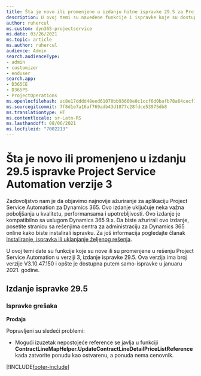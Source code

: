 ```yaml
---
title: Šta je novo ili promenjeno u izdanju hitne ispravke 29.5 za Project Service Automation verzije 3
description: U ovoj temi su navedene funkcije i ispravke koje su dostupne u izdanju hitne ispravke 29.5 za Project Service Automation verzije 3.
author: ruhercul
ms.custom: dyn365-projectservice
ms.date: 03/26/2021
ms.topic: article
ms.author: ruhercul
audience: Admin
search.audienceType:
- admin
- customizer
- enduser
search.app:
- D365CE
- D365PS
- ProjectOperations
ms.openlocfilehash: ac8e17dddd48eed61070bb93660e0c1ccf6d0bafb78a64cecf1b6ab45da7d1a9
ms.sourcegitcommit: 7f8d1e7a16af769adb43d1877c28fdce53975db8
ms.translationtype: HT
ms.contentlocale: sr-Latn-RS
ms.lasthandoff: 08/06/2021
ms.locfileid: "7002213"
---
```

# <a name="whats-new-or-changed-in-project-service-automation-update-release-295-v3"></a>Šta je novo ili promenjeno u izdanju 29.5 ispravke Project Service Automation verzije 3

Zadovoljstvo nam je da objavimo najnovije ažuriranje za aplikaciju Project Service Automation za Dynamics 365. Ovo izdanje uključuje neka važna poboljšanja u kvalitetu, performansama i upotrebljivosti. Ovo izdanje je kompatibilno sa uslugom Dynamics 365 9.x. Da biste ažurirali ovo izdanje, posetite stranicu sa rešenjima centra za administraciju za Dynamics 365 online kako biste instalirali ispravku. Za još informacija pogledajte članak [Instaliranje, ispravka ili uklanjanje željenog rešenja](/power-platform/admin/install-remove-preferred-solution.md).

U ovoj temi date su funkcije koje su nove ili su promenjene u rešenju Project Service Automation u verziji 3, izdanje ispravke 29.5. Ova verzija ima broj verzije V3.10.47.150 i opšte je dostupna putem samo-ispravke u januaru 2021. godine.

## <a name="update-release-295"></a>Izdanje ispravke 29.5

### <a name="bug-fixes"></a>Ispravke grešaka


**Prodaja**

Popravljeni su sledeći problemi:

- Mogući izuzetak nepostojeće reference se javlja u funkciji **ContractLineMapHelper.UpdateContractLineDetailPriceListReference** kada zatvorite ponudu kao ostvarenu, a ponuda nema cenovnik.


[!INCLUDE[footer-include](../includes/footer-banner.md)]
